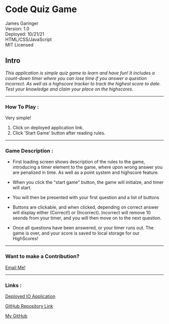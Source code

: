 # Code Quiz Game
James Garinger  \
Version: 1.0\
Deployed: 10/21/21 \
HTML/CSS/JavaScript\
MIT Licensed

## Intro
*This application is simple quiz game to learn and have fun! It includes a count-down timer where you can lose time if you answer a question incorrect. As well as a highscore tracker to track the highest score to date. Test your knowledge and claim your place on the highscores.* 

---
### How To Play :
Very simple!
1. Click on deployed application link.
2. Click 'Start Game' button after reading rules.

___
### Game Description :

+ First loading screen shows description of the rules to the game, introducing a timer element to the game, where upon wrong answer you are penalized in time. As well as a point system and highscore feature.

+ When you click the "start game" button, the game will initialze, and timer will start.

+ You will then be presented with your first question and a list of buttons

+ Buttons are clickable, and when clicked, depending on correct answer will display either (Correct!) or (Incorrect). Incorrect will remove 10 seonds from your timer, and you will then move on to the next question.

+  Once all questions have been answered, or your timer runs out. The game is over, and your score is saved to local storage for our HighScores!
___

### Want to make a Contribution?
[Email Me!](mailto:jkggaringer@gmail.com)

___
### Links :
[Deployed IO Application](https://originator1.github.io/code_quiz_game/)

[GitHub Repository Link](https://github.com/originator1/code_quiz_game)

[My GitHub](https://github.com/originator1)




